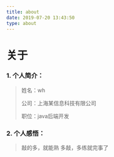 ```yaml
---
title: about
date: 2019-07-20 13:43:50
type: about
---
```


# 关于

### 1. 个人简介：

>姓名：wh
>
>公司：上海某信息科技有限公司
>
>职位：java后端开发

### 2. 个人感悟：
>敲的多，就能熟
>多敲，多练就完事了

